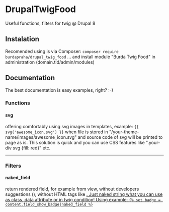 # DrupalTwigFood
Useful functions, filters for twig @ Drupal 8

## Instalation
Recomended using is via Composer:
`composer require burdapraha/drupal_twig_food`
... and install module "Burda Twig Food" in administration (domain.tld/admin/modules)

## Documentation

The best documentation is easy examples, right? :-)

### Functions

#### svg
offering comfortably using svg images in templates, example: ```{{ svg('awesome_icon.svg') }}``` when file is stored in "/your-theme-name/images/awesome_icon.svg" and source code of svg will be printed to page as is. This solution is quick and you can use CSS features like ".your-div svg {fill: red}" etc.

------

### Filters

#### naked_field
return rendered field, for example from view, without developers suggestions (<!-- Hook: etc --->), without HTML tags like <a href="#">. Just naked string what you can use as class, data attribute or in twig condition! Using example: `{% set badge = content.field_show_badge|naked_field %}`
